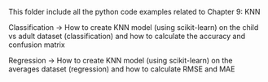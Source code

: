 This folder include all the python code examples related to Chapter 9: KNN

Classification         ->  How to create KNN model (using scikit-learn) on the child vs adult dataset (classification) and how to calculate the accuracy and confusion matrix 

Regression             ->  How to create KNN model (using scikit-learn) on the averages dataset (regression) and how to calculate RMSE and MAE